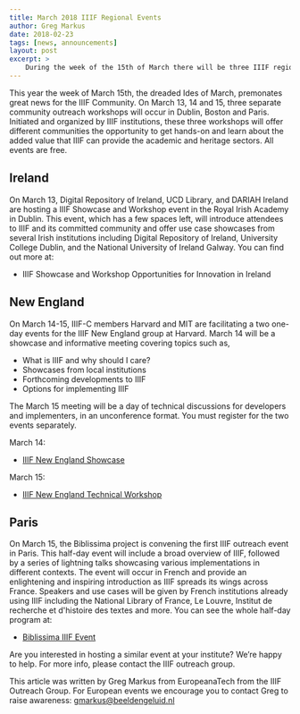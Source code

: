 ```yaml
---
title: March 2018 IIIF Regional Events
author: Greg Markus
date: 2018-02-23
tags: [news, announcements]
layout: post
excerpt: >
    During the week of the 15th of March there will be three IIIF regional events held in Dublin, Boston and Paris.
---
```


This year the week of March 15th, the dreaded Ides of March, premonates great news for the IIIF Community. On March 13, 14 and 15, three separate community outreach workshops will occur in Dublin, Boston and Paris. Initiated and organized by IIIF institutions, these three workshops will offer different communities the opportunity to get hands-on and learn about the added value that IIIF can provide the academic and heritage sectors. All events are free.

## Ireland

On March 13, Digital Repository of Ireland, UCD Library, and DARIAH Ireland are hosting a IIIF Showcase and Workshop event in the Royal Irish Academy in Dublin. This event, which has a few spaces left, will introduce attendees to IIIF and its committed community and offer use case showcases from several Irish institutions including Digital Repository of Ireland, University College Dublin, and the National University of Ireland Galway. You can find out more at:

* IIIF Showcase and Workshop Opportunities for Innovation in Ireland

## New England

On March 14-15, IIIF-C members Harvard and MIT are facilitating a two one-day events for the  IIIF New England group at Harvard. March 14 will be a showcase and informative meeting covering topics such as,

 * What is IIIF and why should I care?
 * Showcases from local institutions
 * Forthcoming developments to IIIF
 * Options for implementing IIIF

The March 15 meeting will be a day of technical discussions for developers and implementers, in an unconference format. You must register for the two events separately.

March 14:  
 * [IIIF New England Showcase][harvard-showcase]

March 15:
 * [IIIF New England Technical Workshop][harvard-workshop]

## Paris

On March 15, the Biblissima project is convening the first IIIF outreach event in Paris. This half-day event will include a broad overview of IIIF, followed by a series of lightning talks showcasing various implementations in different contexts. The event will occur in French and provide an enlightening and inspiring introduction as IIIF spreads its wings across France. Speakers and use cases will be given by French institutions already using IIIF including the National Library of France, Le Louvre, Institut de recherche et d'histoire des textes and more. You can see the whole half-day program at:

 *  [Biblissima IIIF Event][biblissima]

Are you interested in hosting a similar event at your institute? We’re happy to help. For more info, please contact the IIIF outreach group.

This article was written by Greg Markus from EuropeanaTech from the IIIF Outreach Group. For European events we encourage you to contact Greg to raise awareness: [gmarkus@beeldengeluid.nl][greg-email]

[harvard-showcase]: https://www.eventbrite.com/e/iiif-new-england-showcase-tickets-42958581273
[harvard-workshop]: https://www.eventbrite.com/e/iiif-new-england-technical-workshop-tickets-43187327459
[biblissima]: https://projet.biblissima.fr/fr/actualites/innover-redecouvrir-patrimoine-ecrit-evenement-biblissima-iiif
[greg-email]: mailto:gmarkus@beeldengeluid.nl
